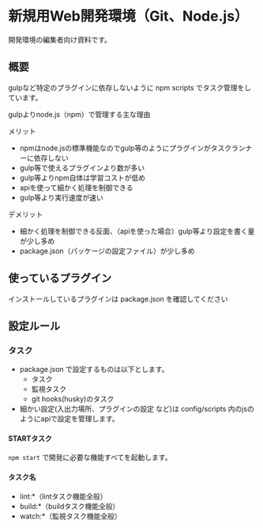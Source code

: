 # 新規用Web開発環境（Git、Node.js）

開発環境の編集者向け資料です。

## 概要

gulpなど特定のプラグインに依存しないように npm scripts でタスク管理をしています。  

gulpよりnode.js（npm）で管理する主な理由

メリット

* npmはnode.jsの標準機能なのでgulp等のようにプラグインがタスクランナーに依存しない
* gulp等で使えるプラグインより数が多い
* gulp等よりnpm自体は学習コストが低め
* apiを使って細かく処理を制御できる
* gulp等より実行速度が速い

デメリット

* 細かく処理を制御できる反面、（apiを使った場合）gulp等より設定を書く量が少し多め
* package.json（パッケージの設定ファイル）が少し多め

## 使っているプラグイン

インストールしているプラグインは package.json を確認してください

## 設定ルール

### タスク

* package.json で設定するものは以下とします。
  * タスク
  * 監視タスク
  * git hooks(husky)のタスク
* 細かい設定(入出力場所、プラグインの設定 など)は config/scripts 内のjsのようにapiで設定を管理します。

#### STARTタスク

`npm start` で開発に必要な機能すべてを起動します。

#### タスク名

* lint:*（lintタスク機能全般）
* build:*（buildタスク機能全般）
* watch:*（監視タスク機能全般）
